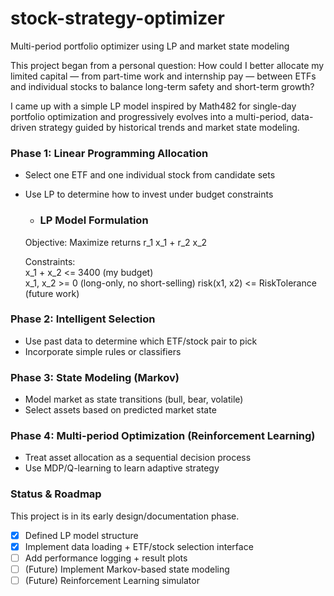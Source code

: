 # stock-strategy-optimizer
Multi-period portfolio optimizer using LP and market state modeling

This project began from a personal question: How could I better allocate my limited capital — from part-time work and internship pay — between ETFs and individual stocks to balance long-term safety and short-term growth? 

I came up with a simple LP model inspired by Math482 for single-day portfolio optimization and progressively evolves into a multi-period, data-driven strategy guided by historical trends and market state modeling.

### Phase 1: Linear Programming Allocation
- Select one ETF and one individual stock from candidate sets
- Use LP to determine how to invest under budget constraints

    - ### LP Model Formulation
    Objective:   Maximize returns r_1 x_1 + r_2 x_2

    Constraints:  
      x_1 + x_2 <= 3400 (my budget)  
      x_1, x_2 >= 0 (long-only, no short-selling)
      risk(x1, x2) <= RiskTolerance (future work)


### Phase 2: Intelligent Selection
- Use past data to determine which ETF/stock pair to pick
- Incorporate simple rules or classifiers

### Phase 3: State Modeling (Markov)
- Model market as state transitions (bull, bear, volatile)
- Select assets based on predicted market state

### Phase 4: Multi-period Optimization (Reinforcement Learning)
- Treat asset allocation as a sequential decision process
- Use MDP/Q-learning to learn adaptive strategy



### Status & Roadmap
This project is in its early design/documentation phase.

- [x] Defined LP model structure
- [x] Implement data loading + ETF/stock selection interface
- [ ] Add performance logging + result plots
- [ ] (Future) Implement Markov-based state modeling
- [ ] (Future) Reinforcement Learning simulator
